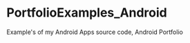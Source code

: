PortfolioExamples_Android
=========================

Example's of my Android Apps source code, Android Portfolio
